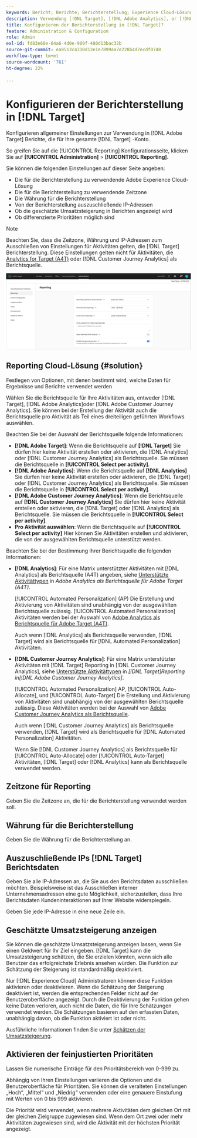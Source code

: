 ```yaml
---
keywords: Bericht; Berichte; Berichterstellung; Experience Cloud-Lösung; Zeitzone; Zeitzone; Währung; Ausschluss von IPs; geschätzte Umsatzsteigerung; Umsatz; Umsatzsteigerung; differenzierte Prioritäten; genauer abgestufte Prioritäten
description: Verwendung [!DNL Target], [!DNL Adobe Analytics], or [!DNL Adobe Customer Journey Analytics] als Berichtsquelle angeben, das standardmäßige Zeitzonen- und Währungsformat angeben, IP-Adressen hinzufügen, die aus der Berichterstellung ausgeschlossen werden sollen, und vieles mehr.
title: Konfigurieren der Berichterstellung in [!DNL Target]?
feature: Administration & Configuration
role: Admin
exl-id: fd83e60e-64a6-4d0e-909f-480d13bac32b
source-git-commit: ea9513c4310d13e1e7899aa7e228b4d7ecdf0748
workflow-type: tm+mt
source-wordcount: '761'
ht-degree: 22%

---
```


# Konfigurieren der Berichterstellung in [!DNL Target]

Konfigurieren allgemeiner Einstellungen zur Verwendung in [!DNL Adobe Target] Berichte, die für Ihre gesamte [!DNL Target] -Konto.

So greifen Sie auf die [!UICONTROL Reporting] Konfigurationsseite, klicken Sie auf **[!UICONTROL Administration]** > **[!UICONTROL Reporting].**

Sie können die folgenden Einstellungen auf dieser Seite angeben:

* Die für die Berichterstellung zu verwendende Adobe Experience Cloud-Lösung
* Die für die Berichterstellung zu verwendende Zeitzone
* Die Währung für die Berichterstellung
* Von der Berichterstellung auszuschließende IP-Adressen
* Ob die geschätzte Umsatzsteigerung in Berichten angezeigt wird
* Ob differenzierte Prioritäten möglich sind

>[!NOTE]
>
>Beachten Sie, dass die Zeitzone, Währung und IP-Adressen zum Ausschließen von Einstellungen für Aktivitäten gelten, die [!DNL Target] Berichterstellung. Diese Einstellungen gelten nicht für Aktivitäten, die [Analytics for Target (A4T)](/help/main/c-integrating-target-with-mac/a4t/a4t.md) oder [!DNL Customer Journey Analytics] als Berichtsquelle.

![Berichtseite](/help/main/administrating-target/assets/reporting.png)

## Reporting Cloud-Lösung {#solution}

Festlegen von Optionen, mit denen bestimmt wird, welche Daten für Ergebnisse und Berichte verwendet werden

Wählen Sie die Berichtsquelle für Ihre Aktivitäten aus, entweder [!DNL Target], [!DNL Adobe Analytics]oder [!DNL Adobe Customer Journey Analytics]. Sie können bei der Erstellung der Aktivität auch die Berichtsquelle pro Aktivität als Teil eines dreiteiligen geführten Workflows auswählen.

Beachten Sie bei der Auswahl der Berichtsquelle folgende Informationen:

* **[!DNL Adobe Target]**: Wenn die Berichtsquelle auf **[!DNL Target]** Sie dürfen hier keine Aktivität erstellen oder aktivieren, die [!DNL Analytics] oder [!DNL Customer Journey Analytics] als Berichtsquelle. Sie müssen die Berichtsquelle in **[!UICONTROL Select per activity]**.
* **[!DNL Adobe Analytics]**: Wenn die Berichtsquelle auf **[!DNL Analytics]** Sie dürfen hier keine Aktivität erstellen oder aktivieren, die [!DNL Target] oder [!DNL Customer Journey Analytics] als Berichtsquelle. Sie müssen die Berichtsquelle in **[!UICONTROL Select per activity]**.
* **[!DNL Adobe Customer Journey Analytics]**: Wenn die Berichtsquelle auf **[!DNL Customer Journey Analytics]** Sie dürfen hier keine Aktivität erstellen oder aktivieren, die [!DNL Target] oder [!DNL Analytics] als Berichtsquelle. Sie müssen die Berichtsquelle in **[!UICONTROL Select per activity]**.
* **Pro Aktivität auswählen**: Wenn die Berichtsquelle auf **[!UICONTROL Select per activity]** Hier können Sie Aktivitäten erstellen und aktivieren, die von der ausgewählten Berichtsquelle unterstützt werden.

Beachten Sie bei der Bestimmung Ihrer Berichtsquelle die folgenden Informationen:

* **[!DNL Analytics]**: Für eine Matrix unterstützter Aktivitäten mit [!DNL Analytics] als Berichtsquelle (A4T) angeben, siehe [Unterstützte Aktivitättypen](/help/main/c-integrating-target-with-mac/a4t/a4t.md#section_F487896214BF4803AF78C552EF1669AA) in *Adobe Analytics als Berichtsquelle für Adobe Target (A4T)*.

  [!UICONTROL Automated Personalization] (AP) Die Erstellung und Aktivierung von Aktivitäten sind unabhängig von der ausgewählten Berichtsquelle zulässig. [!UICONTROL Automated Personalization] Aktivitäten werden bei der Auswahl von [Adobe Analytics als Berichtsquelle für Adobe Target (A4T)](/help/main/c-integrating-target-with-mac/a4t/a4t.md).

  Auch wenn [!DNL Analytics] als Berichtsquelle verwenden, [!DNL Target] wird als Berichtsquelle für [!DNL Automated Personalization] Aktivitäten.

* **[!DNL Customer Journey Analytics]**: Für eine Matrix unterstützter Aktivitäten mit [!DNL Target] Reporting in [!DNL Customer Journey Analytics], siehe [Unterstützte Aktivitättypen](/help/main/c-integrating-target-with-mac/cja/target-reporting-in-cja.md#supported-activities) in *[!DNL Target]Reporting in[!DNL Adobe Customer Journey Analytics]*.

  [!UICONTROL Automated Personalization] AP, [!UICONTROL Auto-Allocate], und [!UICONTROL Auto-Target] Die Erstellung und Aktivierung von Aktivitäten sind unabhängig von der ausgewählten Berichtsquelle zulässig. Diese Aktivitäten werden bei der Auswahl von [Adobe Customer Journey Analytics als Berichtsquelle](/help/main/c-integrating-target-with-mac/cja/target-reporting-in-cja.md).

  Auch wenn [!DNL Customer Journey Analytics] als Berichtsquelle verwenden, [!DNL Target] wird als Berichtsquelle für [!DNL Automated Personalization] Aktivitäten.

  Wenn Sie [!DNL Customer Journey Analytics] als Berichtsquelle für [!UICONTROL Auto-Allocate] oder [!UICONTROL Auto-Target] Aktivitäten, [!DNL Target] oder [!DNL Analytics] kann als Berichtsquelle verwendet werden.

## Zeitzone für Reporting

Geben Sie die Zeitzone an, die für die Berichterstellung verwendet werden soll.

## Währung für die Berichterstellung

Geben Sie die Währung für die Berichterstellung an.

## Auszuschließende IPs [!DNL Target] Berichtsdaten

Geben Sie alle IP-Adressen an, die Sie aus den Berichtsdaten ausschließen möchten. Beispielsweise ist das Ausschließen interner Unternehmensadressen eine gute Möglichkeit, sicherzustellen, dass Ihre Berichtsdaten Kundeninteraktionen auf Ihrer Website widerspiegeln.

Geben Sie jede IP-Adresse in eine neue Zeile ein.

## Geschätzte Umsatzsteigerung anzeigen

Sie können die geschätzte Umsatzsteigerung anzeigen lassen, wenn Sie einen Geldwert für Ihr Ziel eingeben. [!DNL Target] kann die Umsatzsteigerung schätzen, die Sie erzielen könnten, wenn sich alle Benutzer das erfolgreichste Erlebnis ansehen würden. Die Funktion zur Schätzung der Steigerung ist standardmäßig deaktiviert.

Nur [!DNL Experience Cloud] Administratoren können diese Funktion aktivieren oder deaktivieren. Wenn die Schätzung der Steigerung deaktiviert ist, werden die entsprechenden Felder nicht auf der Benutzeroberfläche angezeigt. Durch die Deaktivierung der Funktion gehen keine Daten verloren, auch nicht die Daten, die für Ihre Schätzungen verwendet werden. Die Schätzungen basieren auf den erfassten Daten, unabhängig davon, ob die Funktion aktiviert ist oder nicht.

Ausführliche Informationen finden Sie unter [Schätzen der Umsatzsteigerung](/help/main/administrating-target/r-target-account-preferences/estimating-lift-in-revenue.md).

## Aktivieren der feinjustierten Prioritäten

Lassen Sie numerische Einträge für den Prioritätsbereich von 0-999 zu.

Abhängig von Ihren Einstellungen variieren die Optionen und die Benutzeroberfläche für Prioritäten. Sie können die veralteten Einstellungen „Hoch“, „Mittel“ und „Niedrig“ verwenden oder eine genauere Einstufung mit Werten von 0 bis 999 aktivieren.

Die Priorität wird verwendet, wenn mehrere Aktivitäten dem gleichen Ort mit der gleichen Zielgruppe zugewiesen sind. Wenn dem Ort zwei oder mehr Aktivitäten zugewiesen sind, wird die Aktivität mit der höchsten Priorität angezeigt.
